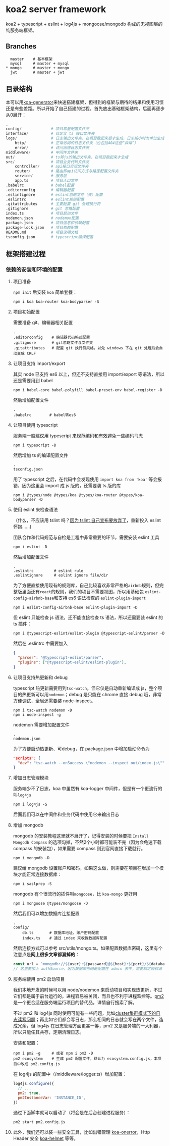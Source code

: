 # koa2 server framework

koa2 + typescript + eslint + log4js + mongoose/mongodb 构成的无视图层的纯服务端框架。

## Branches
```
  master    # 基本框架
  mysql     # master + mysql
* mongo     # master + mongo
  jwt       # master + jwt
```

## 目录结构

本可以用[koa-generator](https://www.npmjs.com/package/koa-generator)来快速搭建框架，但得到的框架与期待的结果和使用习惯还是有些差距。所以开始了自己搭建的过程。首先放出基础框架结构，后面再逐步从0展开：

```python
.
config/             # 项目常量配置文件夹
interface/          # 自定义 ts 接口文件夹
logs/               # 日志输出文件夹，在项目跑起来后才生成，日志按小时为单位生成
    http/           # 正常访问的日志文件夹（也包括404这些“异常”）
    error/          # 访问出错日志文件夹
middleware/         # 中间件文件夹
out/                # ts转js的输出文件夹，在项目跑起来才生成
src/                # 项目业务代码文件夹
    controller/     # api接口实现文件夹
    router/         # 路由即api访问方式与路径配置文件夹
    service/        # 服务层
    app.ts          # 项目入口文件
.babelrc            # babel配置
.editorconfig       # 编辑器配置
.eslintignore       # eslint忽略文件（夹）配置
.eslintrc           # eslint规则配置
.gitattributes      # 主要配置 git 处理换行符
.gitignore          # git 忽略配置
index.ts            # 项目启动文件
nodemon.json        # nodemon配置
package.json        # 项目信息和依赖配置
package-lock.json   # 项目依赖配置
README.md           # 项目说明文档
tsconfig.json       # typescript编译配置
```



## 框架搭建过程

### 依赖的安装和环境的配置

1. 项目准备

   `npm init` 后安装 `koa` 简单套餐：

   ```shell
   npm i koa koa-router koa-bodyparser -S
   ```

2. 项目初始配置

   需要准备 git、编辑器相关配置

   ```
   .
   .editorconfig    # 编辑器代码格式配置
   .gitignore       # git忽略文件与文件夹
   .gitattributes   # 配置 git 换行符风格，以免 windows 下在 git 处理后会自动变成 CRLF
   ```

3. 让项目支持 import/export 

   其实 node 已支持 es6 以上，但还不支持直接用 import/export 等语法，所以还是需要用到 babel

   ```shell
   npm i babel-core babel-polyfill babel-preset-env babel-register -D
   ```

   然后增加配置文件

   ```
   .
   .babelrc        # babel转es6
   ```

4. 让项目使用 typescript

   服务端一般建议用 typescript 来规范编码和有效避免一些编码马虎

   ```shell
   npm i typescript -D
   ```

   然后增加 ts 的编译配置文件

   ```
   .
   tsconfig.json
   ```

   用了 typescript 之后，在代码中会发现使用 `import koa from 'koa'` 等会报错，因为这里会 import 成 js 版的，还需要装 ts 版的库

   ```shell
   npm i @types/node @types/koa @types/koa-router @types/koa-bodyparser -D
   ```

5. 使用 eslint 来检查语法

   （什么，不应该用 tslint 吗？[因为 tslint 自己宣布要放弃了](https://www.npmjs.com/package/tslint)，重新投入 eslint 怀抱……)

   团队合作和代码规范与自检是工程中非常重要的环节，需要安装 eslint 工具

   ```shell
   npm i eslint -D
   ```

   然后增加配置文件

   ```
   .
   .eslintrc         # eslint rule
   .eslintignore     # eslint ignore file/dir
   ```

   为了方便直接使用现有的规则库，自己比较喜欢非常严格的`airbnb`规则，但完整版里面还有`react`的规则，我们的项目不需要视图，所以用基础包 `eslint-config-airbnb-base`和支持 es6 语法检查的 `eslint-plugin-import`

   ```shell
   npm i eslint-config-airbnb-base eslint-plugin-import -D
   ```

   但 eslint 只能检查 js 语法，还不能直接检查 ts 语法，所以还需要装 eslint 的 ts 插件：

   ```shell
   npm i @typescript-eslint/eslint-plugin @typescript-eslint/parser -D
   ```

   然后在 .eslintrc 中需要加入

   ```json
   {
     "parser": "@typescript-eslint/parser",
     "plugins": ["@typescript-eslint/eslint-plugin"],
   }
   ```

6. 让项目支持热更新和 debug

   typescript 热更新需要用到`tsc-watch`，但它仅是自动重新编译成 js，整个项目的热更新可以用`nodemon`；debug 是只能在 chrome 直接 debug 哦，非常方便调试，全局还需要装 node-inspect。

   ```shell
   npm i tsc-watch nodemon -D
   npm i node-inspect -g
   ```

   nodemon 需要增加配置文件

   ```
   .
   nodemon.json
   ```

   为了方便启动热更新、可debug，在 package.json 中增加启动命令为

   ```json
   "scripts": {
     "dev": "tsc-watch --onSuccess \"nodemon --inspect out/index.js\"",
   }
   ```

7. 增加日志管理模块

   服务端少不了日志，koa 中虽然有 koa-logger 中间件，但是有一个更流行的叫`log4js`

   ```shell
   npm i log4js -S
   ```

   后面我们可以在中间件和业务代码中使用它来输出日志

8. 增加 mongodb

   mongodb 的安装教程这里就不展开了，记得安装的时候要把 `Install Mongodb Compass` 的选项勾掉，不然2个小时都可能装不完（因为会龟速下载 compass 的安装包），如果需要 compass 则到官网直接下载就行。

   ```shell
   npm i mongodb -D
   ```

   建议给 mongodb 设置账户和密码，如果这么做，则需要在项目在增加一个模块才能正常连接数据库：

   ```shell
   npm i saslprep -S
   ```

   mongodb 有个很流行的插件叫`mongoose`，比 `koa-mongo` 更好用

   ```shell
   npm i mongoose @types/mongoose -D
   ```

   然后我们可以增加数据库连接配置

   ```
   .
   config/
       db.ts       # 数据库地址、账户密码配置
       index.ts    # 通过 index 来收拢数据库配置
   ```

   然后连接方式可以参考 src/utils/mongo.ts。如果配置数据库密码，这里有个注意点是**网上很多文章都漏掉的**：

   ```js
   const url = `mongodb://${user}:${password}@${host}:${port}/${database}?authSource=admin`;
   // 这里要加上 authSource，因为数据库密码是配置在 admin 表中，需要制定授权源
   ```

9. 服务端使用 pm2 启动项目

   我们本地开发的时候可以用 node/nodemon 来启动项目和实现热更新，不过它们都是属于前台运行的，进程容易被关闭，而且也不利于进程监控等。[pm2](http://pm2.keymetrics.io/) 是一个更合适在服务端运行项目的替代品，详情自行搜索了解。

   不过 pm2 和 log4js 同时使用可能有一些问题，比如[cluster集群模式下的日志读写问题](https://www.jianshu.com/p/20fcb3672723)；再比如它们都会写日志，那么相同的日志就会写在两个文件，造成冗余，但 log4js 在日志管理方面更甚一筹，pm2 又是服务端的一大利器，所以只能任其共存，定期清理日志。

   安装和配置：

   ```shell
   npm i pm2 -g     # 或者 npm i pm2 -D
   pm2 ecosystem    # 生成 pm2 配置文件，默认为 ecosystem.config.js，本项目中改成 pm2.config.js
   ```

   在 log4js 的配置中（/middleware/logger.ts）增加配置：

   ```js
   log4js.configure({
     // ...
     pm2: true,
     pm2InstanceVar: 'INSTANCE_ID',
   })
   ```

   通过下面脚本就可以启动了（将会是在后台创建进程服务）：

   ```shell
   pm2 start pm2.config.js
   ```

10. 此外，我们还可以装一些安全工具，比如出错管理 [koa-onerror](https://www.npmjs.com/package/koa-onerror)，Http Header 安全 [koa-helmet](https://www.npmjs.com/package/koa-helmet) 等等。
